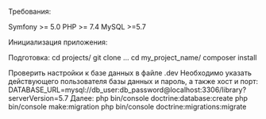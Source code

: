 Требования:

Symfony >= 5.0
PHP >= 7.4
MySQL >=5.7

Инициализация приложения:

Подготовка:
cd projects/
git clone ...
cd my_project_name/
composer install

Проверить настройки к базе данных в файле .dev
Необходимо указать действующего пользователя базы данных и пароль, а также хост и порт:
DATABASE_URL=mysql://db_user:db_password@localhost:3306/library?serverVersion=5.7
Далее:
php bin/console doctrine:database:create 
php bin/console make:migration 
php bin/console doctrine:migrations:migrate
